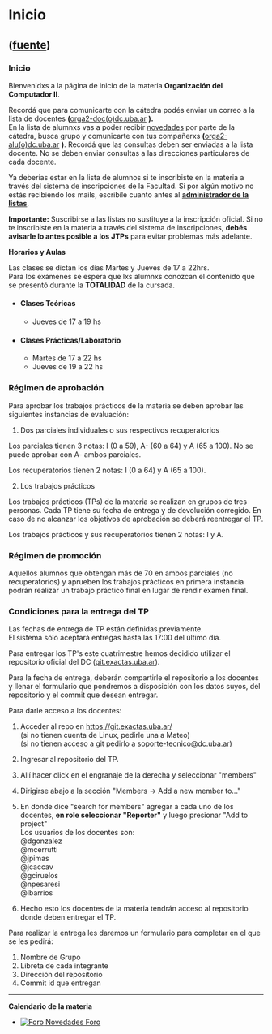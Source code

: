 # Inicio
([fuente](https://campus.exactas.uba.ar/course/view.php?id=998))
---
### Inicio

Bienvenidxs a la página de inicio de la materia **Organización del Computador
II**.

Recordá que para comunicarte con la cátedra podés enviar un correo a la lista
de docentes **(**[orga2-doc(o)dc.uba.ar](mailto:orga2-doc@dc.uba.ar) **).**  
En la lista de alumnxs vas a poder recibir
[novedades](https://campus.exactas.uba.ar/mod/forum/view.php?id=51972
"Novedades") por parte de la cátedra, busca grupo y comunicarte con tus
compañerxs **(**[orga2-alu(o)dc.uba.ar](mailto:orga2-alu@dc.uba.ar) **)**.
Recordá que las consultas deben ser enviadas a la lista docente. No se deben
enviar consultas a las direcciones particulares de cada docente.

Ya deberías estar en la lista de alumnos si te inscribiste en la materia a
través del sistema de inscripciones de la Facultad. Si por algún motivo no
estás recibiendo los mails, escribile cuanto antes al **[administrador de la
listas](mailto:orga2-alu-owner@dc.uba.ar?SUBJECT=SUSCRIBIRME%20A%20ORGA2)**.

**Importante:** Suscribirse a las listas no sustituye a la inscripción
oficial. Si no te inscribiste en la materia a través del sistema de
inscripciones, **debés avisarle lo antes posible a los JTPs** para evitar
problemas más adelante.  
  

**Horarios y Aulas**

Las clases se dictan los días Martes y Jueves de 17 a 22hrs.  
Para los exámenes se espera que lxs alumnxs conozcan el contenido que se
presentó durante la **TOTALIDAD** de la cursada.

  - #### Clases Teóricas

    - Jueves de 17 a 19 hs
  - #### Clases Prácticas/Laboratorio

    - Martes de 17 a 22 hs 
    - Jueves de 19 a 22 hs

### Régimen de aprobación

Para aprobar los trabajos prácticos de la materia se deben aprobar las
siguientes instancias de evaluación:

  1. Dos parciales individuales o sus respectivos recuperatorios

Los parciales tienen 3 notas: I (0 a 59), A- (60 a 64) y A (65 a 100). No se
puede aprobar con A- ambos parciales.

Los recuperatorios tienen 2 notas: I (0 a 64) y A (65 a 100).

  2. Los trabajos prácticos

Los trabajos prácticos (TPs) de la materia se realizan en grupos de tres
personas. Cada TP tiene su fecha de entrega y de devolución corregido. En caso
de no alcanzar los objetivos de aprobación se deberá reentregar el TP.

Los trabajos prácticos y sus recuperatorios tienen 2 notas: I y A.

### Régimen de promoción

Aquellos alumnos que obtengan más de 70 en ambos parciales (no recuperatorios)
y aprueben los trabajos prácticos en primera instancia podrán realizar un
trabajo práctico final en lugar de rendir examen final.  
  

### Condiciones para la entrega del TP

Las fechas de entrega de TP están definidas previamente.  
El sistema sólo aceptará entregas hasta las 17:00 del último día.  
  
Para entregar los TP's este cuatrimestre hemos decidido utilizar el
repositorio oficial del DC ([git.exactas.uba.ar](http://git.exactas.uba.ar/)).  
  
Para la fecha de entrega, deberán compartirle el repositorio a los docentes y
llenar el formulario que pondremos a disposición con los datos suyos, del
repositorio y el commit que desean entregar.  
  
Para darle acceso a los docentes:

  1. Acceder al repo en <https://git.exactas.uba.ar/>   
(si no tienen cuenta de Linux, pedirle una a Mateo)  
(si no tienen acceso a git pedirlo a soporte-tecnico@dc.uba.ar)

  2. Ingresar al repositorio del TP.
  3. Allí hacer click en el engranaje de la derecha y seleccionar "members"
  4. Dirigirse abajo a la sección "Members -> Add a new member to..."
  5. En donde dice "search for members" agregar a cada uno de los docentes, **en role seleccionar "Reporter"** y luego presionar "Add to project"  
Los usuarios de los docentes son:  
@dgonzalez  
@mcerrutti  
@jpimas  
@jcaccav  
@gciruelos  
@npesaresi  
@lbarrios

  6. Hecho esto los docentes de la materia tendrán acceso al repositorio donde deben entregar el TP.

  
Para realizar la entrega les daremos un formulario para completar en el que se
les pedirá:

  1. Nombre de Grupo
  2. Libreta de cada integrante
  3. Dirección del repositorio
  4. Commit id que entregan

****

**Calendario de la materia**

  - [![Foro](https://campus.exactas.uba.ar/theme/image.php/magazine/forum/1462913092/icon) Novedades Foro](https://campus.exactas.uba.ar/mod/forum/view.php?id=51972)

